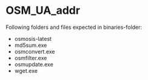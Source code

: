 OSM_UA_addr
============

Following folders and files expected in binaries-folder:
<ul>
  <li>osmosis-latest</li>
  <li>md5sum.exe</li>
  <li>osmconvert.exe</li>
  <li>osmfilter.exe</li>
  <li>osmupdate.exe</li>
  <li>wget.exe</li>
</ul>  
